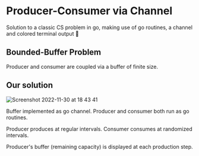 # Producer-Consumer via Channel

Solution to a classic CS problem in go, making use of go routines, a channel and colored terminal output 🤩

## Bounded-Buffer Problem

Producer and consumer are coupled via a buffer of finite size. 

## Our solution

![Screenshot 2022-11-30 at 18 43 41](https://user-images.githubusercontent.com/32189942/204857244-935b9020-65f2-473a-9459-742d5ab613d6.png)

Buffer implemented as go channel. Producer and consumer both run as go routines.

Producer produces at regular intervals. Consumer consumes at randomized intervals.

Producer's buffer (remaining capacity) is displayed at each production step.

